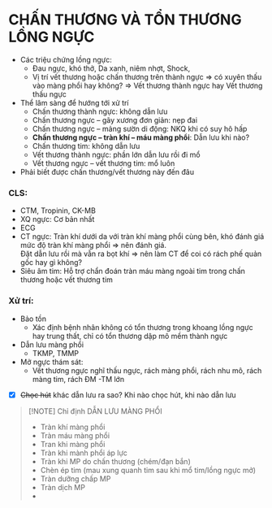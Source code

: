 # CHẤN THƯƠNG VÀ TỔN THƯƠNG LỒNG NGỰC  
- Các triệu chứng lồng ngực:  
	- Đau ngực, khó thở, Da xanh, niêm nhợt, Shock,  
	- Vị trí vết thương hoặc chấn thương trên thành ngực => có xuyên thấu vào màng phổi hay không? => Vết thương thành ngực hay Vết thương thấu ngực  
- Thể lâm sàng để hướng tới xử trí  
	- Chấn thương thành ngực: không dẫn lưu  
	- Chấn thương ngực – gãy xương đơn giản: nẹp đai   
	- Chấn thương ngực – mảng sườn di động: NKQ khi có suy hô hấp  
	- **Chấn thương ngực – tràn khí – máu màng phổi**: Dẫn lưu khi nào?  
	- Chấn thương tim: không dẫn lưu  
	- Vết thương thành ngực: phần lớn dẫn lưu rồi đi mổ  
	- Vết thương ngực – vết thương tim: mổ luôn  
- Phải biết được chấn thương/vết thương này đến đâu  
### CLS:  
- CTM, Tropinin, CK-MB  
- XQ ngực: Cơ bản nhất  
- ECG  
- CT ngực: Tràn khí dưới da với tràn khí màng phổi cùng bên, khó đánh giá mức độ tràn khí màng phổi => nên đánh giá.    
Đặt dẫn lưu rồi mà vẫn ra bọt khí => nên làm CT để coi có rách phế quản gốc hay gì không?  
- Siêu âm tim: Hỗ trợ chẩn đoán tràn máu màng ngoài tim trong chấn thương hoặc vết thương tim  
### Xử trí:  
- Bảo tồn  
	- Xác định bệnh nhân không có tổn thương trong khoang lồng ngực hay trung thất, chỉ có tổn thương dập mô mềm thành ngực  
- Dẫn lưu màng phổi  
	- TKMP, TMMP  
- Mở ngực thám sát:  
	- Vết thương ngực nghĩ thấu ngực, rách màng phổi, rách nhu mô, rách màng tim, rách ĐM -TM lớn  
  
  
- [x] ~~Chọc hút~~ khác dẫn lưu ra sao? Khi nào chọc hút, khi nào dẫn lưu  
  
  
> [!NOTE] Chỉ định DẪN LƯU MÀNG PHỔI  
> - Tràn khí màng phổi  
> - Tràn máu màng phổi  
> - Tran khi màng phổi  
> - Tràn khi mành phổi áp lực  
> - Tràn khi MP do chấn thương (chém/đạn bắn)  
> - Chèn ép tim (mau xung quanh tim sau khi mổ tim/lồng ngực mở)  
> - Tràn dưỡng chấp MP  
> - Tràn dịch MP  
> -   
